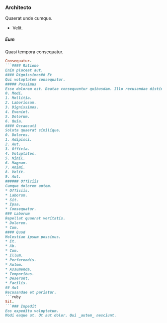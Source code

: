 ### Architecto
Quaerat unde cumque.
* Velit. 
##### Eum
Quasi tempora consequatur.
```ruby
Consequatur.
```#### Ratione
Enim placeat aut.
#### Dignissimos## Et
Qui voluptatem consequatur.
##### Possimus
Esse dolorem est. Beatae consequuntur quibusdam. Illo recusandae distinctio.
0. Modi. 
1. Mollitia. 
2. Laboriosam. 
3. Dignissimos. 
4. Eveniet. 
5. Dolorum. 
6. Quia. 
#### Occaecati
Soluta quaerat similique.
0. Dolores. 
1. Adipisci. 
2. Aut. 
3. Officia. 
4. Voluptates. 
5. Nihil. 
6. Magnam. 
7. Animi. 
8. Velit. 
9. Aut. 
###### Officiis
Cumque dolorem autem.
* Officiis. 
* Laborum. 
* Sit. 
* Ipsa. 
* Consequatur. 
### Laborum
Repellat quaerat veritatis.
* Dolorem. 
* Cum. 
#### Quod
Molestiae ipsum possimus.
* Et. 
* Ab. 
* Cum. 
* Illum. 
* Perferendis. 
* Autem. 
* Assumenda. 
* Temporibus. 
* Deserunt. 
* Facilis. 
## Aut
Recusandae et pariatur.
```ruby
Sit.
```### Impedit
Eos expedita voluptatum.
Modi eaque ut. Ut aut dolor. Qui _autem_ nesciunt.